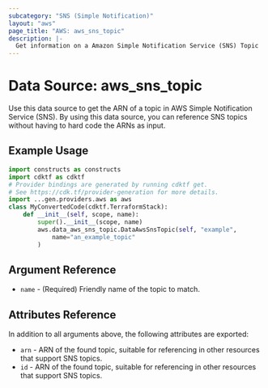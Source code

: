```yaml
---
subcategory: "SNS (Simple Notification)"
layout: "aws"
page_title: "AWS: aws_sns_topic"
description: |-
  Get information on a Amazon Simple Notification Service (SNS) Topic
---
```


# Data Source: aws_sns_topic

Use this data source to get the ARN of a topic in AWS Simple Notification
Service (SNS). By using this data source, you can reference SNS topics
without having to hard code the ARNs as input.

## Example Usage

```python
import constructs as constructs
import cdktf as cdktf
# Provider bindings are generated by running cdktf get.
# See https://cdk.tf/provider-generation for more details.
import ...gen.providers.aws as aws
class MyConvertedCode(cdktf.TerraformStack):
    def __init__(self, scope, name):
        super().__init__(scope, name)
        aws.data_aws_sns_topic.DataAwsSnsTopic(self, "example",
            name="an_example_topic"
        )
```

## Argument Reference

* `name` - (Required) Friendly name of the topic to match.

## Attributes Reference

In addition to all arguments above, the following attributes are exported:

* `arn` - ARN of the found topic, suitable for referencing in other resources that support SNS topics.
* `id` - ARN of the found topic, suitable for referencing in other resources that support SNS topics.

<!-- cache-key: cdktf-0.17.0-pre.15 input-fb604f5679818ad17078a3fbe6f07e98da84430d6cce9b6a4ca71bca706a56ca -->